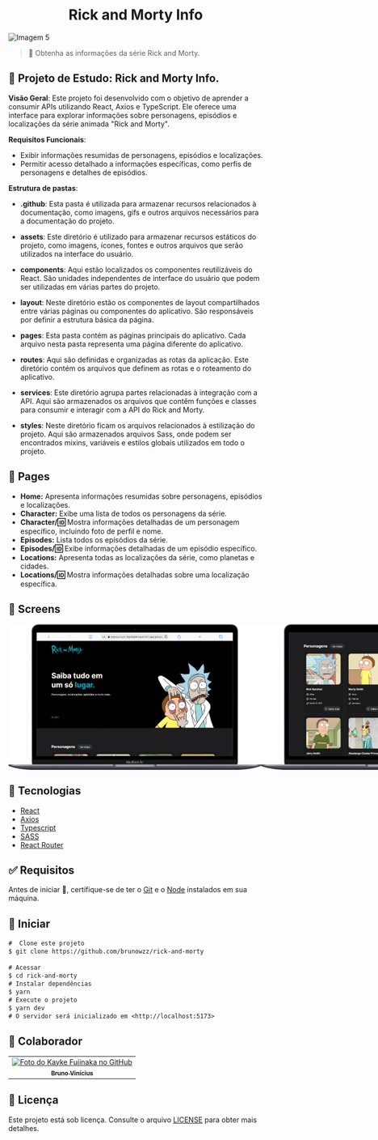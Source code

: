 <h1 align="center" id="top"> Rick and Morty Info </h1>

<img src="https://github.com/brunowzz/rick-and-morty/blob/main/.github/screens/giphy.gif" alt="Imagem 5"/>

> 🔎 Obtenha as informações da série Rick and Morty.

## :page_facing_up: Projeto de Estudo: Rick and Morty Info.

**Visão Geral**:
Este projeto foi desenvolvido com o objetivo de aprender a consumir APIs utilizando React, Axios e TypeScript. Ele oferece uma interface para explorar informações sobre personagens, episódios e localizações da série animada "Rick and Morty".

**Requisitos Funcionais**:

- Exibir informações resumidas de personagens, episódios e localizações.
- Permitir acesso detalhado a informações específicas, como perfis de personagens e detalhes de episódios.

**Estrutura de pastas**:
- **.github**: Esta pasta é utilizada para armazenar recursos relacionados à documentação, como imagens, gifs e outros arquivos necessários para a documentação do projeto.

- **assets**: Este diretório é utilizado para armazenar recursos estáticos do projeto, como imagens, ícones, fontes e outros arquivos que serão utilizados na interface do usuário.

- **components**: Aqui estão localizados os componentes reutilizáveis do React. São unidades independentes de interface do usuário que podem ser utilizadas em várias partes do projeto.

- **layout**: Neste diretório estão os componentes de layout compartilhados entre várias páginas ou componentes do aplicativo. São responsáveis por definir a estrutura básica da página.

- **pages**: Esta pasta contém as páginas principais do aplicativo. Cada arquivo nesta pasta representa uma página diferente do aplicativo.

- **routes**: Aqui são definidas e organizadas as rotas da aplicação. Este diretório contém os arquivos que definem as rotas e o roteamento do aplicativo.

- **services**: Este diretório agrupa partes relacionadas à integração com a API. Aqui são armazenados os arquivos que contêm funções e classes para consumir e interagir com a API do Rick and Morty.

- **styles**: Neste diretório ficam os arquivos relacionados à estilização do projeto. Aqui são armazenados arquivos Sass, onde podem ser encontrados mixins, variáveis e estilos globais utilizados em todo o projeto.

  
## 📁 Pages

- **Home:** Apresenta informações resumidas sobre personagens, episódios e localizações.
- **Character:** Exibe uma lista de todos os personagens da série.
- **Character/:id:** Mostra informações detalhadas de um personagem específico, incluindo foto de perfil e nome.
- **Episodes:** Lista todos os episódios da série.
- **Episodes/:id:** Exibe informações detalhadas de um episódio específico.
- **Locations:** Apresenta todas as localizações da série, como planetas e cidades.
- **Locations/:id:** Mostra informações detalhadas sobre uma localização específica.

## 📁 Screens
<div style="display: flex; justify-content: space-between;">
    <img src="https://github.com/brunowzz/rick-and-morty/blob/main/.github/screens/rick.png" alt="Imagem 5" width="500"/>
    <img src="https://github.com/brunowzz/rick-and-morty/blob/main/.github/screens/rick(2).png" alt="Imagem 6" width="500"/>
    <img src="https://github.com/brunowzz/rick-and-morty/blob/main/.github/screens/rick(3).png" alt="Imagem 7" width="500"/>
   <img src="https://github.com/brunowzz/rick-and-morty/blob/main/.github/screens/rick(4).png" alt="Imagem 7" width="500"/>
</div>

## 🚀 Tecnologias

- [React](https://react.dev)
- [Axios](https://axios-http.com/docs/intro)
- [Typescript](https://www.typescriptlang.org/)
- [SASS](https://sass-lang.com)
- [React Router](https://reactrouter.com/en/main)

## :white_check_mark: Requisitos

Antes de iniciar :checkered_flag:, certifique-se de ter o [Git](https://git-scm.com) e o [Node](https://nodejs.org/en/) instalados em sua máquina.

## :checkered_flag: Iniciar

```
#  Clone este projeto
$ git clone https://github.com/brunowzz/rick-and-morty

# Acessar
$ cd rick-and-morty
# Instalar dependências
$ yarn
# Execute o projeto
$ yarn dev
# O servidor será inicializado em <http://localhost:5173>
```


## 🤝 Colaborador

<table>
  <tr>
    <td align="center">
      <a href="https://github.com/brunowzz">
        <img src="https://avatars.githubusercontent.com/u/94939630?v=4" width="160px;" alt="Foto do Kayke Fujinaka no GitHub"/><br>
        <sub>
          <b>Bruno Vinícius</b>
        </sub>
      </a>
    </td>
  </tr>
</table>

## 📝 Licença

Este projeto está sob licença. Consulte o arquivo [LICENSE](LICENSE.md) para obter mais detalhes.
